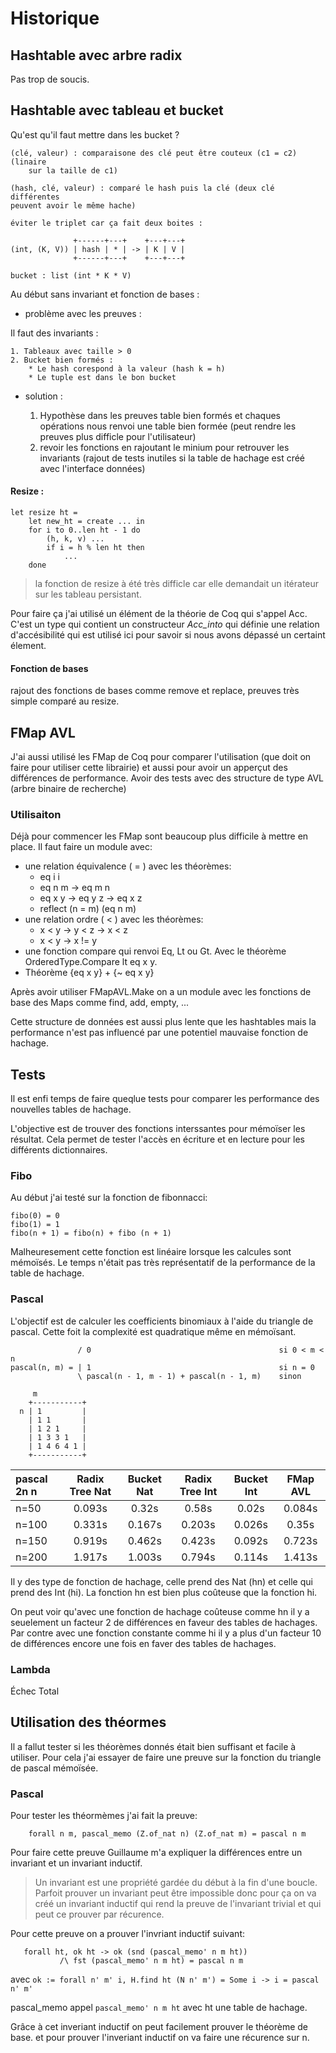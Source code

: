 # Historique

## Hashtable avec arbre radix

Pas trop de soucis.

## Hashtable avec tableau et bucket

Qu'est qu'il faut mettre dans les bucket ?

    (clé, valeur) : comparaisone des clé peut être couteux (c1 = c2) (linaire 
        sur la taille de c1)
    
    (hash, clé, valeur) : comparé le hash puis la clé (deux clé différentes
    peuvent avoir le même hache)

    éviter le triplet car ça fait deux boites :

                  +------+---+    +---+---+
    (int, (K, V)) | hash | * | -> | K | V |
                  +------+---+    +---+---+

```
bucket : list (int * K * V)
```

Au début sans invariant et fonction de bases :

- problème avec les preuves :

Il faut des invariants :
    
    1. Tableaux avec taille > 0
    2. Bucket bien formés :
        * Le hash corespond à la valeur (hash k = h)
        * Le tuple est dans le bon bucket

- solution :

   1.  Hypothèse dans les preuves table bien formés et chaques opérations
    nous renvoi une table bien formée (peut rendre les preuves plus difficle
    pour l'utilisateur)
   2.  revoir les fonctions en rajoutant le minium pour retrouver les invariants
    (rajout de tests inutiles si la table de hachage est créé avec l'interface
    données)

#### Resize : 

```
let resize ht =
    let new_ht = create ... in
    for i to 0..len ht - 1 do
        (h, k, v) ... 
        if i = h % len ht then
            ...
    done
```

> la fonction de resize à été très difficle car elle demandait un itérateur sur
> les tableau persistant.

Pour faire ça j'ai utilisé un élément de la théorie de Coq qui s'appel Acc.
C'est un type qui contient un constructeur _Acc_into_ qui définie une relation
d'accésibilité qui est utilisé ici pour savoir si nous avons dépassé un certaint
élement.

#### Fonction de bases

rajout des fonctions de bases comme remove et replace, preuves très simple
comparé au resize.

## FMap AVL

J'ai aussi utilisé les FMap de Coq pour comparer l'utilisation (que doit on
faire pour utiliser cette librairie) et aussi pour avoir un apperçut des
différences de performance. Avoir des tests avec des structure de type AVL
(arbre binaire de recherche)

### Utilisaiton

Déjà pour commencer les FMap sont beaucoup plus difficile à mettre en place.
Il faut faire un module avec:

* une relation équivalence ( = ) avec les théorèmes:
    - eq i i
    - eq n m -> eq m n
    - eq x y -> eq y z -> eq x z
    - reflect (n = m) (eq n m)
* une relation ordre ( < ) avec les théorèmes:
    - x < y -> y < z -> x < z
    - x < y -> x != y
* une fonction compare qui renvoi Eq, Lt ou Gt.
    Avec le théorème OrderedType.Compare lt eq x y.
* Théorème {eq x y} + {~ eq x y}

Après avoir utiliser FMapAVL.Make on a un module avec les fonctions de base des
Maps comme find, add, empty, ...

Cette structure de données est aussi plus lente que les hashtables mais la
performance n'est pas influencé par une potentiel mauvaise fonction de hachage.

## Tests

Il est enfi temps de faire queqlue tests pour comparer les performance des
nouvelles tables de hachage.

L'objective est de trouver des fonctions interssantes pour mémoïser les
résultat. Cela permet de tester l'accès en écriture et en lecture pour les
différents dictionnaires.

### Fibo

Au début j'ai testé sur la fonction de fibonnacci:

```
fibo(0) = 0
fibo(1) = 1
fibo(n + 1) = fibo(n) + fibo (n + 1)
```

Malheuresement cette fonction est linéaire lorsque les calcules sont mémoïsés. 
Le temps n'était pas très représentatif de la performance de la table de
hachage.

### Pascal

L'objectif est de calculer les coefficients binomiaux à l'aide du triangle de
pascal. Cette foit la complexité est quadratique même en mémoïsant.

```
               / 0                                          si 0 < m < n
pascal(n, m) = | 1                                          si n = 0
               \ pascal(n - 1, m - 1) + pascal(n - 1, m)    sinon

     m
    +-----------+
  n | 1         |
    | 1 1       |
    | 1 2 1     |
    | 1 3 3 1   |
    | 1 4 6 4 1 |
    +-----------+
```

| pascal 2n n    | Radix Tree Nat| Bucket Nat| Radix Tree Int | Bucket Int | FMap AVL |
|:------------   | :--------:    | :----:    | :------------: | :--------: | :------: |
| n=50           | 0.093s        | 0.32s     | 0.58s          | 0.02s      | 0.084s   |
| n=100          | 0.331s        | 0.167s    | 0.203s         | 0.026s     | 0.35s    |
| n=150          | 0.919s        | 0.462s    | 0.423s         | 0.092s     | 0.723s   |
| n=200          | 1.917s        | 1.003s    | 0.794s         | 0.114s     | 1.413s   |

Il y des type de fonction de hachage, celle prend des Nat (hn) et celle qui prend 
des Int (hi). La fonction hn est bien plus coûteuse que la fonction hi.

On peut voir qu'avec une fonction de hachage coûteuse comme hn il y a seuelement
un facteur 2 de différences en faveur des tables de hachages. Par contre avec
une fonction constante comme hi il y a plus d'un facteur 10 de différences
encore une fois en faver des tables de hachages.

### Lambda

Échec Total

## Utilisation des théormes

Il a fallut tester si les théorèmes donnés était bien suffisant et facile à
utiliser. Pour cela j'ai essayer de faire une preuve sur la fonction du triangle
de pascal mémoïsée.

### Pascal

Pour tester les théormèmes j'ai fait la preuve:

```
    forall n m, pascal_memo (Z.of_nat n) (Z.of_nat m) = pascal n m
```

Pour faire cette preuve Guillaume m'a expliquer la différences entre un
invariant et un invariant inductif.

> Un invariant est une propriété gardée du début à la fin d'une boucle.
> Parfoit prouver un invariant peut être impossible donc pour ça on va créé un
> invariant inductif qui rend la preuve de l'invariant trivial et qui peut ce
> prouver par récurence.

Pour cette preuve on a prouver l'invriant inductif suivant:

```
   forall ht, ok ht -> ok (snd (pascal_memo' n m ht)) 
           /\ fst (pascal_memo' n m ht) = pascal n m
```
avec `ok := forall n' m' i, H.find ht (N n' m') = Some i -> i = pascal n' m'`

pascal_memo appel `pascal_memo' n m ht` avec ht une table de hachage.

Grâce à cet inveriant inductif on peut facilement prouver le théorème de base.
et pour prouver l'inveriant inductif on va faire une récurence sur n.


